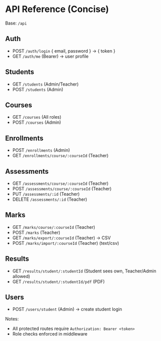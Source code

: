 # API Reference (Concise)

Base: `/api`

## Auth
- POST `/auth/login` { email, password } -> { token }
- GET `/auth/me` (Bearer) -> user profile

## Students
- GET `/students` (Admin/Teacher)
- POST `/students` (Admin)

## Courses
- GET `/courses` (All roles)
- POST `/courses` (Admin)

## Enrollments
- POST `/enrollments` (Admin)
- GET `/enrollments/course/:courseId` (Teacher)

## Assessments
- GET `/assessments/course/:courseId` (Teacher)
- POST `/assessments/course/:courseId` (Teacher)
- PUT `/assessments/:id` (Teacher)
- DELETE `/assessments/:id` (Teacher)

## Marks
- GET `/marks/course/:courseId` (Teacher)
- POST `/marks` (Teacher)
- GET `/marks/export/:courseId` (Teacher) -> CSV
- POST `/marks/import/:courseId` (Teacher) (text/csv)

## Results
- GET `/results/student/:studentId` (Student sees own, Teacher/Admin allowed)
- GET `/results/student/:studentId/pdf` (PDF)

## Users
- POST `/users/student` (Admin) -> create student login

Notes:
- All protected routes require `Authorization: Bearer <token>`
- Role checks enforced in middleware
